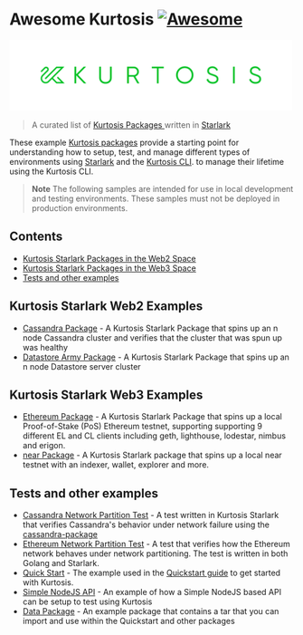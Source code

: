 # Awesome Kurtosis [![Awesome](https://awesome.re/badge.svg)](https://awesome.re)

<img src="./logo.png" width="500">

> A curated list of [Kurtosis Packages ](https://docs.kurtosis.com/reference/packages) written in [Starlark](https://docs.kurtosis.com/explanations/starlark)

These example [Kurtosis packages](https://docs.kurtosis.com/reference/packages) provide a starting point for understanding how to setup, test, and manage different types of environments using [Starlark](https://docs.kurtosis.com/explanations/starlark) and the [Kurtosis CLI](https://docs.kurtosis.com/install).
to manage their lifetime using the Kurtosis CLI.

> **Note**
> The following samples are intended for use in local development and testing environments. These samples must not be deployed in production environments.

## Contents

- [Kurtosis Starlark Packages in the Web2 Space](#kurtosis-starlark-web2-examples)
- [Kurtosis Starlark Packages in the Web3 Space](#kurtosis-starlark-web3-examples)
- [Tests and other examples](#tests-and-other-examples)

## Kurtosis Starlark Web2 Examples

- [Cassandra Package](https://github.com/kurtosis-tech/cassandra-package) - A Kurtosis Starlark Package that spins up an n node Cassandra cluster and verifies that the cluster that was spun up was healthy
- [Datastore Army Package](https://github.com/kurtosis-tech/datastore-army-package) - A Kurtosis Starlark Package that spins up an n node Datastore server cluster

## Kurtosis Starlark Web3 Examples

- [Ethereum Package](https://github.com/kurtosis-tech/eth2-package) - A Kurtosis Starlark Package that spins up a local Proof-of-Stake (PoS) Ethereum testnet, supporting supporting 9 different EL and CL clients including geth, lighthouse, lodestar, nimbus and erigon.
- [near Package](https://github.com/kurtosis-tech/near-package) - A Kurtosis Starlark package that spins up a local near testnet with an indexer, wallet, explorer and more.

## Tests and other examples

- [Cassandra Network Partition Test](https://github.com/kurtosis-tech/examples/tree/main/cassandra-network-partition-test) - A test written in Kurtosis Starlark that verifies Cassandra's behavior under network failure using the [cassandra-package](https://github.com/kurtosis-tech/cassandra-package)
- [Ethereum Network Partition Test](https://github.com/kurtosis-tech/examples/tree/main/ethereum-network-partition-test) - A test that verifies how the Ethereum network behaves under network partitioning. The test is written in both Golang and Starlark.
- [Quick Start](https://github.com/kurtosis-tech/examples/tree/main/quickstart) - The example used in the [Quickstart guide](https://docs.kurtosis.com/quickstart) to get started with Kurtosis.
- [Simple NodeJS API](https://github.com/kurtosis-tech/examples/tree/main/simple-api) - An example of how a Simple NodeJS based API can be setup to test using Kurtosis
- [Data Package](https://github.com/kurtosis-tech/examples/tree/main/data-package) - An example package that contains a tar that you can import and use within the Quickstart and other packages
